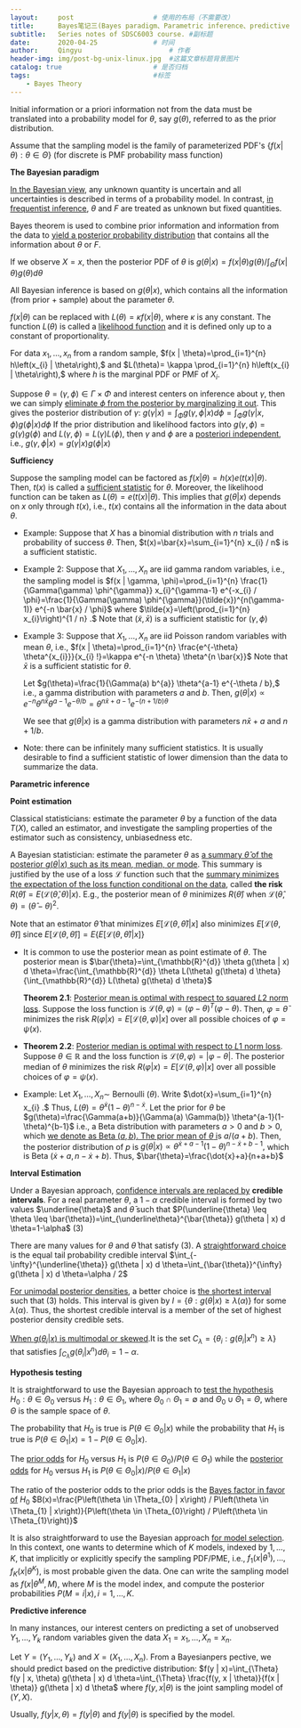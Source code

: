```yaml
---
layout:     post                    # 使用的布局（不需要改）
title:      Bayes笔记三(Bayes paradigm、Parametric inference、predictive)               # 标题
subtitle:   Series notes of SDSC6003 course. #副标题
date:       2020-04-25              # 时间
author:     Qingyu                      # 作者
header-img: img/post-bg-unix-linux.jpg  #这篇文章标题背景图片
catalog: true                       # 是否归档
tags:                               #标签
    - Bayes Theory
---
```


Initial information or a priori information not from the data must be translated into a probability model for $\theta,$ say $g(\theta),$ referred to as the prior distribution.

Assume that the sampling model is the family of parameterized PDF's $\{f(x | \theta): \theta \in \Theta\}$ (for discrete is PMF probability mass function)

**The Bayesian paradigm**

<u>In the Bayesian view,</u> any unknown quantity is uncertain and all uncertainties is described in terms of a probability model. In contrast, <u>in frequentist inference</u>, $\theta$ and $F$ are treated as unknown but fixed quantities.

Bayes theorem is used to combine prior information and information from the data to
<u>yield a posterior probability distribution</u> that contains all the information about $\theta$ or $F$.

If we observe $X=x,$ then the posterior PDF of $\theta$ is $g(\theta | x)=f(x | \theta) g(\theta) / \int_{\Theta} f(x | \theta) g(\theta) d \theta$ 

All Bayesian inference is based on $g(\theta | x)$, which contains all the information (from prior + sample) about the parameter $\theta$.

$f(x | \theta)$ can be replaced with $L(\theta)=\kappa f(x | \theta),$ where $\kappa$ is any constant.  The function $L(\theta)$ is called a <u>likelihood function</u> and it is defined only up to a constant of proportionality.

For data $x_{1}, \ldots, x_{n}$ from a random sample, $f(x | \theta)=\prod_{i=1}^{n} h\left(x_{i} | \theta\right),$ and $L(\theta)= \kappa \prod_{i=1}^{n} h\left(x_{i} | \theta\right),$ where $h$ is the marginal PDF or PMF of $X_{i} .$

Suppose $\theta=(\gamma, \phi) \in \Gamma \times \Phi$ and interest centers on inference about $\gamma,$ then we can simply <u>eliminate $\phi$ from the posterior by marginalizing it out</u>. This gives the posterior distribution of $\gamma:$  $g(\gamma | x)=\int_{\Phi} g(\gamma, \phi | x) d \phi=\int_{\Phi} g(\gamma | x, \phi) g(\phi | x) d \phi$
If the prior distribution and likelihood factors into $g(\gamma, \phi)=g(\gamma) g(\phi)$ and $L(\gamma, \phi)=L(\gamma) L(\phi),$ then $\gamma$ and $\phi$ are a <u>posteriori independent,</u> i.e., $g(\gamma, \phi | x)=g(\gamma | x) g(\phi | x)$

**Sufficiency**

Suppose the sampling model can be factored as $f(x | \theta)=h(x) e(t(x) | \theta)$. Then, $t(x)$ is called a <u>sufficient statistic</u> for $\theta$. Moreover, the likelihood function can be taken as $L(\theta)=e(t(x) | \theta)$.  This implies that $g(\theta | x)$ depends on $x$ only through $t(x),$ i.e., $t(x)$ contains all the information in the data about $\theta .$

- Example: Suppose that $X$ has a binomial distribution with $n$ trials and probability of success $\theta$. Then, $t(x)=\bar{x}=\sum_{i=1}^{n} x_{i} / n$ is a sufficient statistic.

- Example 2: Suppose that $X_{1}, \ldots, X_{n}$ are iid gamma random variables, i.e.,
  the sampling model is $f(x | \gamma, \phi)=\prod_{i=1}^{n} \frac{1}{\Gamma(\gamma) \phi^{\gamma}} x_{i}^{\gamma-1} e^{-x_{i} / \phi}=\frac{1}{\Gamma(\gamma) \phi^{\gamma}}(\tilde{x})^{n(\gamma-1)} e^{-n \bar{x} / \phi}$
  where $\tilde{x}=\left(\prod_{i=1}^{n} x_{i}\right)^{1 / n} .$ Note that $(\tilde{x}, \bar{x})$ is a sufficient statistic for $(\gamma, \phi)$

- Example 3: Suppose that $X_{1}, \ldots, X_{n}$ are iid Poisson random variables with mean $\theta,$ i.e., $f(x | \theta)=\prod_{i=1}^{n} \frac{e^{-\theta} \theta^{x_{i}}}{x_{i} !}=\kappa e^{-n \theta} \theta^{n \bar{x}}$
  Note that $\bar{x}$ is a sufficient statistic for $\theta .$

  Let $g(\theta)=\frac{1}{\Gamma(a) b^{a}} \theta^{a-1} e^{-\theta / b},$ i.e., a gamma distribution with parameters $a$ and $b$. Then, $g(\theta | x) \propto e^{-n} \theta^{n \bar{x}} \theta^{a-1} e^{-\theta / b}=\theta^{n \bar{x}+a-1} e^{-(n+1 / b) \theta}$ 

  We see that $g(\theta | x)$ is a gamma distribution with parameters $n \bar{x}+a$ and $n+1 / b$.

- Note: there can be infinitely many sufficient statistics. It is usually desirable to find a sufficient statistic of lower dimension than the data to summarize the data.



**Parametric inference**

**Point estimation**

Classical statisticians: estimate the parameter $\theta$ by a function of the data $T(X),$ called an estimator, and investigate the sampling properties of the estimator such as consistency, unbiasedness etc.

A Bayesian statistician: estimate the parameter $\theta$ as <u>a summary $\hat{\theta}$ of the posterior $g(\theta | x)$ such as its mean, median, or mode</u>. This summary is justified by the use of a loss $\mathcal{L}$ function such that the <u>summary minimizes the expectation of the loss function conditional on the data</u>, called **the risk** $R(\hat{\theta})=E(\mathcal{L}(\hat{\theta}, \theta) | x)$. E.g., the posterior mean of $\theta$ minimizes $R(\hat{\theta})$ when $\mathcal{L}(\hat{\theta}, \theta)=(\hat{\theta}-\theta)^{2}$.

Note that an estimator $\hat{\theta}$ that minimizes $E[\mathcal{L}(\theta, \hat{\theta}) | x]$ also minimizes $E[\mathcal{L}(\theta, \hat{\theta})]$ since $E[\mathcal{L}(\theta, \hat{\theta})]=E\{E[\mathcal{L}(\theta, \hat{\theta}) | x]\}$

- It is common to use the posterior mean as point estimate of $\theta .$ The posterior mean is $\bar{\theta}=\int_{\mathbb{R}^{d}} \theta g(\theta | x) d \theta=\frac{\int_{\mathbb{R}^{d}} \theta L(\theta) g(\theta) d \theta}{\int_{\mathbb{R}^{d}} L(\theta) g(\theta) d \theta}$

  **Theorem 2.1**: <u>Posterior mean is optimal with respect to squared $L 2$ norm loss</u>. Suppose the loss function is $\mathcal{L}(\theta, \varphi)=(\varphi-\theta)^{T}(\varphi-\theta) .$ Then, $\varphi=\bar{\theta}$ minimizes the risk $R(\varphi | x)=E[\mathcal{L}(\theta, \varphi) | x]$ over all possible choices of $\varphi=\psi(x) .$

- **Theorem 2.2**: <u>Posterior median is optimal with respect to $L 1$ norm loss</u>. Suppose $\theta \in \mathbb{R}$ and the loss function is $\mathcal{L}(\theta, \varphi)=|\varphi-\theta| .$ The posterior median of $\theta$ minimizes the risk $R(\varphi | x)=E[\mathcal{L}(\theta, \varphi) | x]$ over all possible choices of $\varphi=\psi(x) .$

- Example: Let $X_{1}, \ldots, X_{n} \sim$ Bernoulli $(\theta) .$ Write $\dot{x}=\sum_{i=1}^{n} x_{i} .$ Thus, $L(\theta)= \theta^{\dot{x}}(1-\theta)^{n-\dot{x}} .$ Let the prior for $\theta$ be $g(\theta)=\frac{\Gamma(a+b)}{\Gamma(a) \Gamma(b)} \theta^{a-1}(1-\theta)^{b-1}$ i.e., a Beta distribution with parameters $a>0$ and $b>0,$ which <u>we denote as Beta $(a, b) .$ The prior mean of $\theta$ i</u>s $a /(a+b) .$
  Then, the posterior distribution of $p$ is $g(\theta | x) \propto \theta^{\dot{x}+a-1}(1-\theta)^{n-\dot{x}+b-1},$ which is Beta $(\dot{x}+a, n-\dot{x}+b) .$ Thus, $\bar{\theta}=\frac{\dot{x}+a}{n+a+b}$

**Interval Estimation**

Under a Bayesian approach, <u>confidence intervals are replaced by</u> **credible intervals**. For a real parameter $\theta,$ a $1-\alpha$ credible interval is formed by two values $\underline{\theta}$ and $\bar{\theta}$ such that $P(\underline{\theta} \leq \theta \leq \bar{\theta})=\int_{\underline\theta}^{\bar{\theta}} g(\theta | x) d \theta=1-\alpha$ (3)

There are many values for $\theta$ and $\bar{\theta}$ that satisfy (3). A <u>straightforward choice</u> is the equal tail probability credible interval $\int_{-\infty}^{\underline{\theta}} g(\theta | x) d \theta=\int_{\bar{\theta}}^{\infty} g(\theta | x) d \theta=\alpha / 2$

<u>For unimodal posterior densities</u>, a better choice is <u>the shortest interval</u> such that (3) holds. This interval is given by $I=\{\theta: g(\theta | x) \geq \lambda(\alpha)\}$ for some $\lambda(\alpha) .$ Thus, the shortest credible interval is a member of the set of highest posterior density credible sets.

<u>When $g\left(\theta_{i} | x\right)$ is multimodal or skewed</u>.It is the set $C_{\lambda}=\left\{\theta_{i}: g\left(\theta_{i} | x^{n}\right) \geq \lambda\right\}$ that satisfies $\int_{C_{\lambda}} g\left(\theta_{i} | x^{n}\right) d \theta_{i}=1-\alpha$.

**Hypothesis testing** 

It is straightforward to use the Bayesian approach to <u>test the hypothesis</u> $H_{0}: \theta \in \Theta_{0}$ versus $H_{1}: \theta \in \Theta_{1},$ where $\Theta_{0} \cap \Theta_{1}=\emptyset$ and $\Theta_{0} \cup \Theta_{1}=\Theta,$ where $\Theta$ is the sample space of $\theta .$

The probability that $H_{0}$ is true is $P\left(\theta \in \Theta_{0} | x\right)$ while the probability that $H_{1}$ is true is $P\left(\theta \in \Theta_{1} | x\right)=1-P\left(\theta \in \Theta_{0} | x\right) .$

The <u>prior odds</u> for $H_{0}$ versus $H_{1}$ is $P\left(\theta \in \Theta_{0}\right) / P\left(\theta \in \Theta_{1}\right)$ while the <u>posterior odds</u> for $H_{0}$ versus $H_{1}$ is $P\left(\theta \in \Theta_{0} | x\right) / P\left(\theta \in \Theta_{1} | x\right)$

The ratio of the posterior odds to the prior odds is the <u>Bayes factor in favor of</u> $H_{0}$ $B(x)=\frac{P\left(\theta \in \Theta_{0} | x\right) / P\left(\theta \in \Theta_{1} | x\right)}{P\left(\theta \in \Theta_{0}\right) / P\left(\theta \in \Theta_{1}\right)}$

It is also straightforward to use the Bayesian approach <u>for model selection</u>. In this context, one wants to determine which of $K$ models, indexed by $1, \ldots, K,$ that implicitly or explicitly specify the sampling PDF/PME, i.e., $f_{1}\left(x | \theta^{1}\right), \ldots, f_{K}\left(x | \theta^{K}\right),$ is most probable given the data. One can write the sampling model as $f\left(x | \theta^{M}, M\right),$ where $M$ is the model index, and compute the posterior probabilities $P(M=i | x), i=1, \ldots, K .$



**Predictive inference**

In many instances, our interest centers on predicting a set of unobserved $Y_{1}, \ldots, Y_{k}$ random variables given the data $X_{1}= x_{1}, \ldots, X_{n}=x_{n} .$

Let $Y=\left(Y_{1}, \ldots, Y_{k}\right)$ and $X=\left(X_{1}, \ldots, X_{n}\right) .$ From a Bayesianpers pective, we should predict based on the predictive distribution: $f(y | x)=\int_{\Theta} f(y | x, \theta) g(\theta | x) d \theta=\int_{\Theta} \frac{f(y, x | \theta)}{f(x | \theta)} g(\theta | x) d \theta$
where $f(y, x | \theta)$ is the joint sampling model of $(Y, X) .$

Usually, $f(y | x, \theta)=f(y | \theta)$ and $f(y | \theta)$ is specified by the model.



